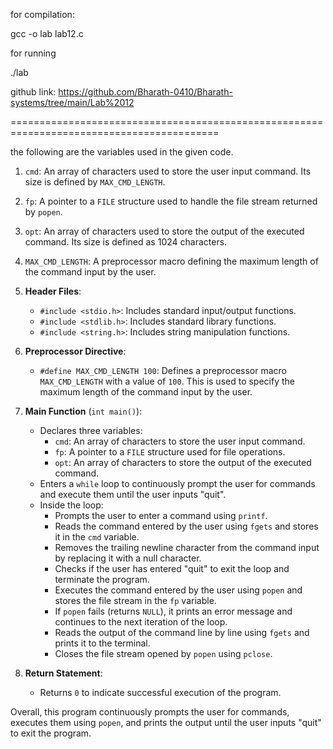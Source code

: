 for compilation:

gcc -o lab lab12.c

for running 

./lab



github link:  https://github.com/Bharath-0410/Bharath-systems/tree/main/Lab%2012


==========================================================================================

the following are the variables used in the given code. 

1. `cmd`: An array of characters used to store the user input command. Its size is defined by `MAX_CMD_LENGTH`.
2. `fp`: A pointer to a `FILE` structure used to handle the file stream returned by `popen`.
3. `opt`: An array of characters used to store the output of the executed command. Its size is defined as 1024 characters.
4. `MAX_CMD_LENGTH`: A preprocessor macro defining the maximum length of the command input by the user.




1. **Header Files**: 
    - `#include <stdio.h>`: Includes standard input/output functions.
    - `#include <stdlib.h>`: Includes standard library functions.
    - `#include <string.h>`: Includes string manipulation functions.

2. **Preprocessor Directive**:
    - `#define MAX_CMD_LENGTH 100`: Defines a preprocessor macro `MAX_CMD_LENGTH` with a value of `100`. This is used to specify the maximum length of the command input by the user.

3. **Main Function** (`int main()`):
    - Declares three variables:
        - `cmd`: An array of characters to store the user input command.
        - `fp`: A pointer to a `FILE` structure used for file operations.
        - `opt`: An array of characters to store the output of the executed command.
    - Enters a `while` loop to continuously prompt the user for commands and execute them until the user inputs "quit".
    - Inside the loop:
        - Prompts the user to enter a command using `printf`.
        - Reads the command entered by the user using `fgets` and stores it in the `cmd` variable.
        - Removes the trailing newline character from the command input by replacing it with a null character.
        - Checks if the user has entered "quit" to exit the loop and terminate the program.
        - Executes the command entered by the user using `popen` and stores the file stream in the `fp` variable.
        - If `popen` fails (returns `NULL`), it prints an error message and continues to the next iteration of the loop.
        - Reads the output of the command line by line using `fgets` and prints it to the terminal.
        - Closes the file stream opened by `popen` using `pclose`.

4. **Return Statement**:
    - Returns `0` to indicate successful execution of the program.

Overall, this program continuously prompts the user for commands, executes them using `popen`, and prints the output until the user inputs "quit" to exit the program.
